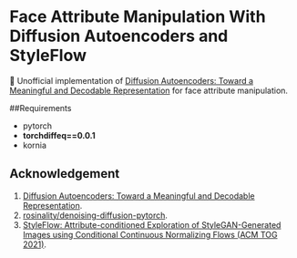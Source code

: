 # Face Attribute Manipulation With Diffusion Autoencoders and StyleFlow
🚀 Unofficial implementation of [Diffusion Autoencoders: Toward a Meaningful and Decodable Representation](https://arxiv.org/abs/2111.15640) for face attribute manipulation.



##Requirements
* pytorch
* __torchdiffeq==0.0.1__
* kornia

## Acknowledgement
1. [Diffusion Autoencoders: Toward a Meaningful and Decodable Representation](https://arxiv.org/abs/2111.15640).
2. [rosinality/denoising-diffusion-pytorch](https://github.com/rosinality/denoising-diffusion-pytorch).
3. [StyleFlow: Attribute-conditioned Exploration of StyleGAN-Generated Images using Conditional Continuous Normalizing Flows (ACM TOG 2021)](https://github.com/RameenAbdal/StyleFlow).
